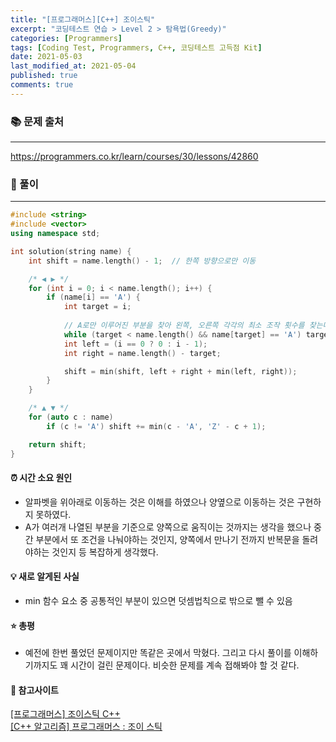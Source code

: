 ```yaml
---
title: "[프로그래머스][C++] 조이스틱"
excerpt: "코딩테스트 연습 > Level 2 > 탐욕법(Greedy)"
categories: [Programmers]
tags: [Coding Test, Programmers, C++, 코딩테스트 고득점 Kit]
date: 2021-05-03
last_modified_at: 2021-05-04
published: true
comments: true
---
```


### 📚 문제 출처
---
<https://programmers.co.kr/learn/courses/30/lessons/42860>

### 📃 풀이
---
```cpp
#include <string>
#include <vector>
using namespace std;

int solution(string name) {
    int shift = name.length() - 1;  // 한쪽 방향으로만 이동

    /* ◀ ▶ */
    for (int i = 0; i < name.length(); i++) {
        if (name[i] == 'A') {
            int target = i;
            
            // A로만 이루어진 부분을 찾아 왼쪽, 오른쪽 각각의 최소 조작 횟수를 찾는다
            while (target < name.length() && name[target] == 'A') target++;
            int left = (i == 0 ? 0 : i - 1);
            int right = name.length() - target;

            shift = min(shift, left + right + min(left, right));
        }
    }

    /* ▲ ▼ */
    for (auto c : name)
        if (c != 'A') shift += min(c - 'A', 'Z' - c + 1);

    return shift;
}
```

#### ⏰ 시간 소요 원인
- 알파벳을 위아래로 이동하는 것은 이해를 하였으나 양옆으로 이동하는 것은 구현하지 못하였다.
- A가 여러개 나열된 부분을 기준으로 양쪽으로 움직이는 것까지는 생각을 했으나 중간 부분에서 또 조건을 나눠야하는 것인지, 양쪽에서 만나기 전까지 반복문을 돌려야하는 것인지 등 복잡하게 생각했다.

#### 💡 새로 알게된 사실
- min 함수 요소 중 공통적인 부분이 있으면 덧셈법칙으로 밖으로 뺄 수 있음

#### ⭐ 총평
- 예전에 한번 풀었던 문제이지만 똑같은 곳에서 막혔다. 그리고 다시 풀이를 이해하기까지도 꽤 시간이 걸린 문제이다. 비슷한 문제를 계속 접해봐야 할 것 같다.

#### 🔗 참고사이트
[[프로그래머스] 조이스틱 C++](https://unglog.tistory.com/8)  
[[C++ 알고리즘] 프로그래머스 : 조이 스틱](https://4z7l.github.io/2021/03/12/algorithms-prg-42860.html)
